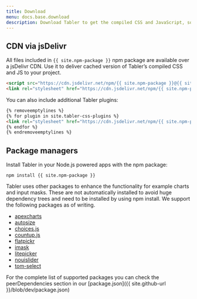 ```yaml
---
title: Download
menu: docs.base.download
description: Download Tabler to get the compiled CSS and JavaScript, source code, or include it with your favorite package managers like npm, yarn and more.
---
```



## CDN via jsDelivr

All files included in `{{ site.npm-package }}` npm package are available over a jsDelivr CDN. Use it to deliver cached version of Tabler’s compiled CSS and JS to your project.

```html
<script src="https://cdn.jsdelivr.net/npm/{{ site.npm-package }}@{{ site.data.package.version }}/dist/js/tabler.min.js"></script>
<link rel="stylesheet" href="https://cdn.jsdelivr.net/npm/{{ site.npm-package }}@{{ site.data.package.version }}/dist/css/tabler.min.css">
```

You can also include additional Tabler plugins:

```html
{% removeemptylines %}
{% for plugin in site.tabler-css-plugins %}
<link rel="stylesheet" href="https://cdn.jsdelivr.net/npm/{{ site.npm-package }}@{{ site.data.package.version }}/dist/css/{{ plugin }}.min.css">
{% endfor %}
{% endremoveemptylines %}
```

## Package managers

Install Tabler in your Node.js powered apps with the npm package:

```
npm install {{ site.npm-package }}
```

Tabler uses other packages to enhance the functionality for example charts and input masks. These are not automatically installed to avoid huge 
dependency trees and need to be installed by using npm install. We support the following packages as of writing.

- [apexcharts](https://apexcharts.com/)
- [autosize](http://www.jacklmoore.com/autosize/)
- [choices.js](https://github.com/Choices-js/Choices)
- [countup.js](https://inorganik.github.io/countUp.js/)
- [flatpickr](https://flatpickr.js.org/)
- [imask](https://imask.js.org/)
- [litepicker](https://litepicker.com/)
- [nouislider](https://refreshless.com/nouislider/)
- [tom-select](https://tom-select.js.org/)

For the complete list of supported packages you can check the peerDependencies section in our [package.json]({{ site.github-url }}/blob/dev/package.json)